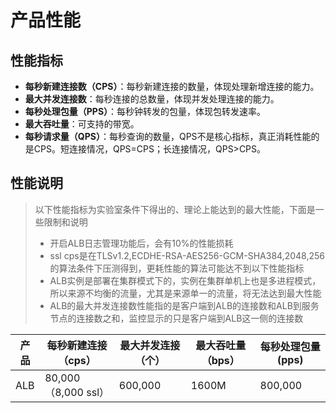 # 产品性能

## 性能指标
- **每秒新建连接数（CPS）**：每秒新建连接的数量，体现处理新增连接的能力。
- **最大并发连接数**：每秒连接的总数量，体现并发处理连接的能力。
- **每秒处理包量（PPS）**：每秒钟转发的包量，体现包转发速率。
- **最大吞吐量**：可支持的带宽。
- **每秒请求量（QPS）**：每秒查询的数量，QPS不是核心指标，真正消耗性能的是CPS。短连接情况，QPS=CPS；长连接情况，QPS>CPS。

## 性能说明
> 以下性能指标为实验室条件下得出的、理论上能达到的最大性能，下面是一些限制和说明
> - 开启ALB日志管理功能后，会有10%的性能损耗
> - ssl cps是在TLSv1.2,ECDHE-RSA-AES256-GCM-SHA384,2048,256的算法条件下压测得到，更耗性能的算法可能达不到以下性能指标
> - ALB实例是部署在集群模式下的，实例在集群单机上也是多进程模式，所以来源不均衡的流量，尤其是来源单一的流量，将无法达到最大性能
> - ALB的最大并发连接数性能指的是客户端到ALB的连接数和ALB到服务节点的连接数之和，监控显示的只是客户端到ALB这一侧的连接数

| **产品** | **每秒新建连接（cps）** | **最大并发连接（个）** | **最大吞吐量（bps）** | **每秒处理包量(pps)** |
| -------- | ----------------------- | ------------------------------ | ----------------------------- | --------------------- |
| ALB      | 80,000（8,000 ssl）     | 600,000                        | 1600M                         | 800,000               |


